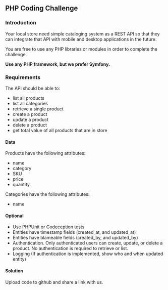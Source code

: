 ## PHP Coding Challenge

### Introduction
Your local store need simple cataloging system as a REST API so that they can integrate that API with mobile and desktop applications in the future.

You are free to use any PHP libraries or modules in order to complete the challenge.

**Use any PHP framework, but we prefer Symfony.**

### Requirements

The API should be able to:
* list all products
* list all categories
* retrieve a single product
* create a product
* update a product
* delete a product
* get total value of all products that are in store

#### Data

Products have the following attributes:
* name
* category
* SKU
* price
* quantity

Categories have the following attributes:
* name

#### Optional
* Use PHPUnit or Codeception tests
* Entities have timestamp fields (created_at, and updated_at)
* Entities have blameable fields (created_by, and updated_by)
* Authentication. Only authenticated users can create, update, or delete a product. No authentication is required to retrieve or list.
* Logging (If authentication is implemented, show who and when updated entity)

#### Solution

Upload code to github and share a link with us.
